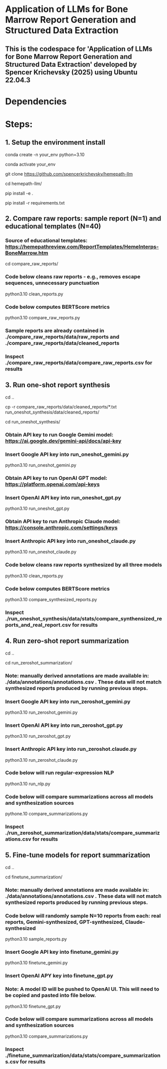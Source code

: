 # Application of LLMs for Bone Marrow Report Generation and Structured Data Extraction

## This is the codespace for 'Application of LLMs for Bone Marrow Report Generation and Structured Data Extraction' developed by Spencer Krichevsky (2025) using Ubuntu 22.04.3

# Dependencies
# Steps:

## 1. Setup the environment install
conda create -n your_env python=3.10

conda activate your_env

git clone https://github.com/spencerkrichevsky/hemepath-llm

cd hemepath-llm/

pip install -e .

pip install -r requirements.txt

## 2. Compare raw reports: sample report (N=1) and educational templates (N=40)
### Source of educational templates: https://hemepathreview.com/ReportTemplates/HemeInterps-BoneMarrow.htm
cd compare_raw_reports/
### Code below cleans raw reports - e.g., removes escape sequences, unnecessary punctuation
python3.10 clean_reports.py
### Code below computes BERTScore metrics
python3.10 compare_raw_reports.py
### Sample reports are already contained in ./compare_raw_reports/data/raw_reports and ./compare_raw_reports/data/cleaned_reports
### Inspect ./compare_raw_reports/data/compare_raw_reports.csv for results

## 3. Run one-shot report synthesis
cd ..

cp -r compare_raw_reports/data/cleaned_reports/*.txt run_oneshot_synthesis/data/cleaned_reports/

cd run_oneshot_synthesis/
### Obtain API key to run Google Gemini model: https://ai.google.dev/gemini-api/docs/api-key
### Insert Google API key into run_oneshot_gemini.py
python3.10 run_oneshot_gemini.py
### Obtain API key to run OpenAI GPT model: https://platform.openai.com/api-keys
### Insert OpenAI API key into run_oneshot_gpt.py
python3.10 run_oneshot_gpt.py
### Obtain API key to run Anthropic Claude model: https://console.anthropic.com/settings/keys
### Insert Anthropic API key into run_oneshot_claude.py
python3.10 run_oneshot_claude.py
### Code below cleans raw reports synthesized by all three models
python3.10 clean_reports.py
### Code below computes BERTScore metrics
python3.10 compare_synthesized_reports.py
### Inspect ./run_oneshot_synthesis/data/stats/compare_synthensized_reports_and_real_report.csv for results

## 4. Run zero-shot report summarization
cd ..

cd run_zeroshot_summarization/
### Note: manually derived annotations are made available in: ./data/annotations/annotations.csv . These data will not match synthesized reports produced by running previous steps.
### Insert Google API key into run_zeroshot_gemini.py
python3.10 run_zeroshot_gemini.py
### Insert OpenAI API key into run_zeroshot_gpt.py
python3.10 run_zeroshot_gpt.py
### Insert Anthropic API key into run_zeroshot.claude.py
python3.10 run_zeroshot_claude.py
### Code below will run regular-expression NLP
python3.10 run_nlp.py
### Code below will compare summarizations across all models and synthesization sources
pythone.10 compare_summarizations.py
### Inspect ./run_zeroshot_summarization/data/stats/compare_summarizations.csv for results

## 5. Fine-tune models for report summarization
cd ..

cd finetune_summarization/
### Note: manually derived annotations are made available in: ./data/annotations/annotations.csv . These data will not match synthesized reports produced by running previous steps.
### Code below will randomly sample N=10 reports from each: real reports, Gemini-synthesized, GPT-synthesized, Claude-synthesized
python3.10 sample_reports.py
### Insert Google API key into finetune_gemini.py
python3.10 finetune_gemini.py
### Insert OpenAI APY key into finetune_gpt.py
### Note: A model ID will be pushed to OpenAI UI. This will need to be copied and pasted into file below.
python3.10 finetune_gpt.py
### Code below will compare summarizations across all models and synthesization sources
python3.10 compare_summarizations.py
### Inspect ./finetune_summarization/data/stats/compare_summarizations.csv for results
